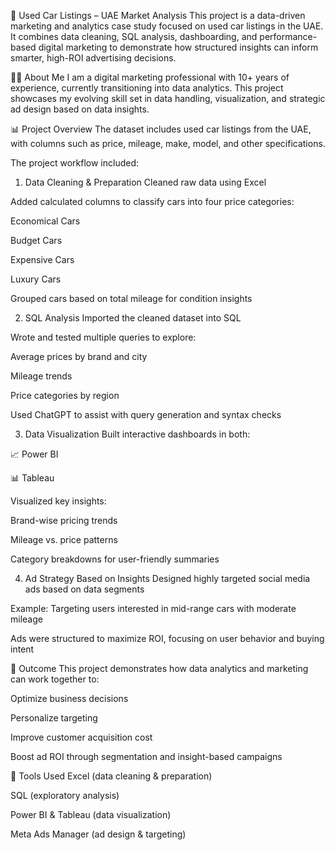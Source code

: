 🚗 Used Car Listings – UAE Market Analysis
This project is a data-driven marketing and analytics case study focused on used car listings in the UAE. It combines data cleaning, SQL analysis, dashboarding, and performance-based digital marketing to demonstrate how structured insights can inform smarter, high-ROI advertising decisions.

👨‍💻 About Me
I am a digital marketing professional with 10+ years of experience, currently transitioning into data analytics. This project showcases my evolving skill set in data handling, visualization, and strategic ad design based on data insights.

📊 Project Overview
The dataset includes used car listings from the UAE, with columns such as price, mileage, make, model, and other specifications.

The project workflow included:

1. Data Cleaning & Preparation
Cleaned raw data using Excel

Added calculated columns to classify cars into four price categories:

Economical Cars

Budget Cars

Expensive Cars

Luxury Cars

Grouped cars based on total mileage for condition insights

2. SQL Analysis
Imported the cleaned dataset into SQL

Wrote and tested multiple queries to explore:

Average prices by brand and city

Mileage trends

Price categories by region

Used ChatGPT to assist with query generation and syntax checks

3. Data Visualization
Built interactive dashboards in both:

📈 Power BI

📊 Tableau

Visualized key insights:

Brand-wise pricing trends

Mileage vs. price patterns

Category breakdowns for user-friendly summaries

4. Ad Strategy Based on Insights
Designed highly targeted social media ads based on data segments

Example: Targeting users interested in mid-range cars with moderate mileage

Ads were structured to maximize ROI, focusing on user behavior and buying intent

🚀 Outcome
This project demonstrates how data analytics and marketing can work together to:

Optimize business decisions

Personalize targeting

Improve customer acquisition cost

Boost ad ROI through segmentation and insight-based campaigns

🧰 Tools Used
Excel (data cleaning & preparation)

SQL (exploratory analysis)

Power BI & Tableau (data visualization)

Meta Ads Manager (ad design & targeting)
